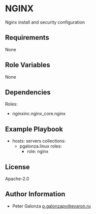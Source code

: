 NGINX
=========

Nginx install and security configuration

Requirements
------------

None

Role Variables
--------------

None

Dependencies
------------

Roles:
* nginxinc.nginx_core.nginx

Example Playbook
----------------

- hosts: servers
  collections:
    - pgalonza.linux
  roles:
      - role: nginx

License
-------

Apache-2.0

Author Information
------------------

* Peter Galonza <p.galonzapv@evaron.ru>
